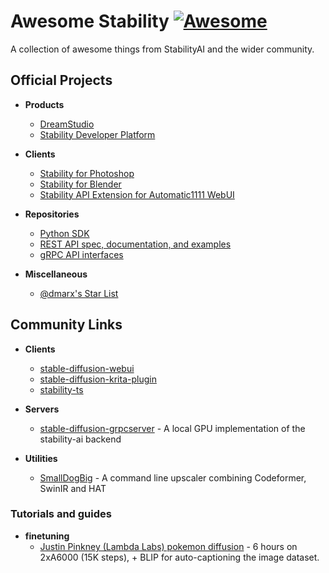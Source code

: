 # Awesome Stability [![Awesome](https://awesome.re/badge.svg)](https://awesome.re)
A collection of awesome things from StabilityAI and the wider community.

## Official Projects

- **Products**
  - [DreamStudio](https://dreamstudio.ai/)
  - [Stability Developer Platform](https://platform.stability.ai/)
  
- **Clients**
  - [Stability for Photoshop](https://platform.stability.ai/docs/integrations/photoshop)
  - [Stability for Blender](https://platform.stability.ai/docs/integrations/blender)
  - [Stability API Extension for Automatic1111 WebUI](https://github.com/Stability-AI/webui-stability-api)

- **Repositories**
  - [Python SDK](https://github.com/Stability-AI/stability-sdk)
  - [REST API spec, documentation, and examples](https://github.com/Stability-AI/REST-API)
  - [gRPC API interfaces](https://github.com/Stability-AI/api-interfaces)
  
- **Miscellaneous**
  - [@dmarx's Star List](https://github.com/stars/dmarx/lists/sd-public-projects)

## Community Links

- **Clients**
  - [stable-diffusion-webui](https://github.com/sd-webui/stable-diffusion-webui)
  - [stable-diffusion-krita-plugin](https://github.com/sddebz/stable-diffusion-krita-plugin)
  - [stability-ts](https://github.com/jakiestfu/stability-ts)

- **Servers**
  - [stable-diffusion-grpcserver](https://github.com/hafriedlander/stable-diffusion-grpcserver) - A local GPU implementation of the stability-ai backend

- **Utilities**
  - [SmallDogBig](https://github.com/hafriedlander/SmallDogBig) - A command line upscaler combining Codeformer, SwinIR and HAT

### Tutorials and guides

- **finetuning**
  - [Justin Pinkney (Lambda Labs) pokemon diffusion](https://github.com/LambdaLabsML/examples/tree/main/stable-diffusion-finetuning) - 6 hours on 2xA6000 (15K steps), + BLIP for auto-captioning the image dataset.
